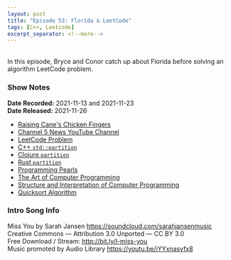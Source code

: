 ```yaml
---
layout: post
title: "Episode 53: Florida & LeetCode"
tags: [C++, Leetcode]
excerpt_separator: <!--more-->
---
```


<div id="buzzsprout-player-9616765"></div><script src="https://www.buzzsprout.com/1501960/9616765-episode-53-florida-leetcode.js?container_id=buzzsprout-player-9616765&player=small" type="text/javascript" charset="utf-8"></script>

<br>In this episode, Bryce and Conor catch up about Florida before solving an algorithm LeetCode problem.

<!--more-->

### Show Notes

**Date Recorded:** 2021-11-13 and 2021-11-23 <br>
**Date Released:** 2021-11-26

* [Raising Cane's Chicken Fingers](https://www.raisingcanes.com/)
* [Channel 5 News YouTube Channel](https://www.youtube.com/c/Channel5YouTube)
* [LeetCode Problem](https://leetcode.com/problems/sort-array-by-parity/)
* [C++ `std::partition`](https://en.cppreference.com/w/cpp/algorithm/partition)
* [Clojure `partition`](https://clojuredocs.org/clojure.core/partition)
* [Rust `partition`](https://doc.rust-lang.org/std/iter/trait.Iterator.html#method.partition)
* [Programming Pearls](https://www.amazon.com/Programming-Pearls-2nd-Jon-Bentley/dp/0201657880)
* [The Art of Computer Programming](https://en.wikipedia.org/wiki/The_Art_of_Computer_Programming)
* [Structure and Interpretation of Computer Programming](https://mitpress.mit.edu/sites/default/files/sicp/full-text/book/book.html)
* [Quicksort Algorithm](https://en.wikipedia.org/wiki/Quicksort)

### Intro Song Info

Miss You by Sarah Jansen https://soundcloud.com/sarahjansenmusic<br>
Creative Commons — Attribution 3.0 Unported — CC BY 3.0<br>
Free Download / Stream: http://bit.ly/l-miss-you<br>
Music promoted by Audio Library https://youtu.be/iYYxnasvfx8<br>